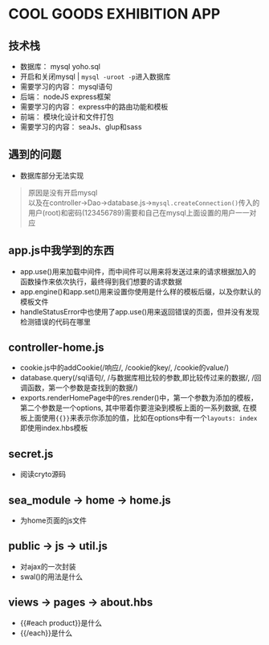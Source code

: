 # COOL GOODS EXHIBITION APP

## 技术栈
+ 数据库： mysql yoho.sql
 + 开启和关闭mysql | `mysql -uroot -p`进入数据库
 + 需要学习的内容： mysql语句
+ 后端： nodeJS express框架
 + 需要学习的内容： express中的路由功能和模板
+ 前端： 模块化设计和文件打包
 + 需要学习的内容： seaJs、glup和sass

## 遇到的问题
+ 数据库部分无法实现
> 原因是没有开启mysql  
> 以及在controller->Dao->database.js->`mysql.createConnection()`传入的用户(root)和密码(123456789)需要和自己在mysql上面设置的用户一一对应

## app.js中我学到的东西
+ app.use()用来加载中间件，而中间件可以用来将发送过来的请求根据加入的函数操作来依次执行，最终得到我们想要的请求数据
+ app.engine()和app.set()用来设置你使用是什么样的模板后缀，以及你默认的模板文件
+ handleStatusError中也使用了app.use()用来返回错误的页面，但并没有发现检测错误的代码在哪里

## controller-home.js
+ cookie.js中的addCookie(/响应/, /cookie的key/, /cookie的value/)
+ database.query(/sql语句/, /与数据库相比较的参数,即比较传过来的数据/, /回调函数，第一个参数是查找到的数据/)
+ exports.renderHomePage中的res.render()中，第一个参数为添加的模板，第二个参数是一个options, 其中带着你要渲染到模板上面的一系列数据, 在模板上面使用`{{}}`来表示你添加的值，比如在options中有一个`layouts: index`即使用index.hbs模板

## secret.js
+ 阅读cryto源码

## sea_module -> home -> home.js
+ 为home页面的js文件

## public -> js -> util.js
+ 对ajax的一次封装
+ swal()的用法是什么

## views -> pages -> about.hbs
+ {{#each product}}是什么
+ {{/each}}是什么

